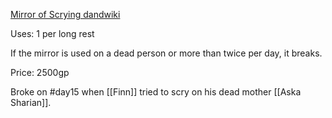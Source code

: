 [Mirror of Scrying dandwiki](https://www.dandwiki.com/wiki/Mirror_of_Scrying_(5e_Equipment))

Uses: 1 per long rest

If the mirror is used on a dead person or more than twice per day, it breaks.

Price: 2500gp

Broke on #day15 when [[Finn]] tried to scry on his dead mother [[Aska Sharian]].